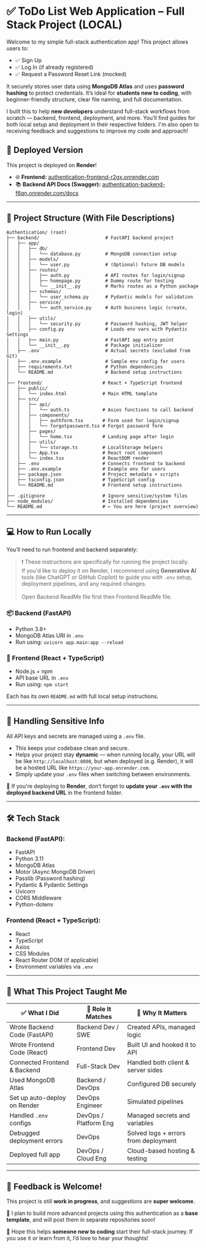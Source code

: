 # ✅ ToDo List Web Application – Full Stack Project (LOCAL)

Welcome to my simple full-stack authentication app! This project allows users to:
- ✅ Sign Up
- ✅ Log In (if already registered)
- ✅ Request a Password Reset Link (mocked)

It securely stores user data using **MongoDB Atlas** and uses **password hashing** to protect credentials. It’s ideal for **students new to coding**, with beginner-friendly structure, clear file naming, and full documentation.

I built this to help **new developers** understand full-stack workflows from scratch — backend, frontend, deployment, and more. You’ll find guides for both local setup and deployment in their respective folders. I'm also open to receiving feedback and suggestions to improve my code and approach!

## 🚀 Deployed Version

This project is deployed on **Render**!

- 🌐 **Frontend:** [authentication-frontend-r2gx.onrender.com](https://authentication-frontend-r2gx.onrender.com)
- 📚 **Backend API Docs (Swagger):** [authentication-backend-f6qn.onrender.com/docs](https://authentication-backend-f6qn.onrender.com/docs)
  
---

## 📁 Project Structure (With File Descriptions)
```
Authentication/ (root)
├── backend/                        # FastAPI backend project
│   ├── app/
│   │   ├── db/
│   │   │   └── database.py         # MongoDB connection setup
│   │   ├── models/
│   │   │   └── user.py             # (Optional) future DB models
│   │   ├── routes/
│   │   │   ├── auth.py             # API routes for login/signup
│   │   │   ├── homepage.py         # Dummy route for testing
│   │   │   └── __init__.py         # Marks routes as a Python package
│   │   ├── schemas/
│   │   │   └── user_schema.py      # Pydantic models for validation
│   │   ├── service/
│   │   │   └── auth_service.py     # Auth business logic (create, login)
│   │   ├── utils/
│   │   │   └── security.py         # Password hashing, JWT helper
│   │   ├── config.py               # Loads env vars with Pydantic Settings
│   │   ├── main.py                 # FastAPI app entry point
│   │   └── __init__.py             # Package initializer
│   ├── .env                        # Actual secrets (excluded from Git)
│   ├── .env.example                # Sample env config for users
│   ├── requirements.txt            # Python dependencies
│   └── README.md                   # Backend setup instructions
│
├── frontend/                      # React + TypeScript frontend
│   ├── public/
│   │   └── index.html             # Main HTML template
│   ├── src/
│   │   ├── api/
│   │   │   └── auth.ts            # Axios functions to call backend
│   │   ├── components/
│   │   │   ├── authform.tsx       # Form used for login/signup
│   │   │   └── forgotpassword.tsx # Forgot password form
│   │   ├── pages/
│   │   │   └── home.tsx           # Landing page after login
│   │   ├── utils/
│   │   │   └── storage.ts         # LocalStorage helpers
│   │   ├── App.tsx                # React root component
│   │   └── index.tsx              # ReactDOM render
│   ├── .env                       # Connects frontend to backend
│   ├── .env.example               # Example env for users
│   ├── package.json               # Project metadata + scripts
│   ├── tsconfig.json              # TypeScript config
│   └── README.md                  # Frontend setup instructions
│
├── .gitignore                     # Ignore sensitive/system files
├── node_modules/                  # Installed dependencies
└── README.md                      # ← You are here (project overview)
```

---

## 💻 How to Run Locally
You’ll need to run frontend and backend separately:

> ❗ These instructions are specifically for running the project locally.  
> If you'd like to deploy it on Render, I recommend using **Generative AI** tools (like ChatGPT or GitHub Copilot) to guide you with `.env` setup, deployment pipelines, and any required changes.
<br><br>Open Backend ReadMe file first then Frontend ReadMe file. 

### 📦 Backend (FastAPI)
- Python 3.8+
- MongoDB Atlas URI in `.env`
- Run using: `uvicorn app.main:app --reload`

### 🎼 Frontend (React + TypeScript)
- Node.js + npm
- API base URL in `.env`
- Run using: `npm start`

Each has its own `README.md` with full local setup instructions.

---

## 🔐 Handling Sensitive Info
All API keys and secrets are managed using a `.env` file.

- This keeps your codebase clean and secure.
- Helps your project stay **dynamic** — when running locally, your URL will be like `http://localhost:8000`, but when deployed (e.g. Render), it will be a hosted URL like `https://your-app.onrender.com`.
- Simply update your `.env` files when switching between environments.

🚨 If you're deploying to **Render**, don’t forget to **update your `.env` with the deployed backend URL** in the frontend folder.

---

## 🛠 Tech Stack

### Backend (FastAPI):
- FastAPI
- Python 3.11
- MongoDB Atlas
- Motor (Async MongoDB Driver)
- Passlib (Password hashing)
- Pydantic & Pydantic Settings
- Uvicorn
- CORS Middleware
- Python-dotenv

### Frontend (React + TypeScript):
- React
- TypeScript
- Axios
- CSS Modules
- React Router DOM (if applicable)
- Environment variables via `.env`

---

## 💼 What This Project Taught Me

| ✅ What I Did                          | 🌟 Role It Matches       | 💬 Why It Matters                        |
|------------------------------------------|------------------------|-----------------------------------------------|
| Wrote Backend Code (FastAPI)             | Backend Dev / SWE      | Created APIs, managed logic                   |
| Wrote Frontend Code (React)              | Frontend Dev           | Built UI and hooked it to API                |
| Connected Frontend & Backend             | Full-Stack Dev         | Handled both client & server sides           |
| Used MongoDB Atlas                       | Backend / DevOps       | Configured DB securely                       |
| Set up auto-deploy on Render             | DevOps Engineer        | Simulated pipelines                          |
| Handled `.env` configs                   | DevOps / Platform Eng  | Managed secrets and variables                |
| Debugged deployment errors               | DevOps                 | Solved logs + errors from deployment         |
| Deployed full app                        | DevOps / Cloud Eng     | Cloud-based hosting & testing                |

---

## 📣 Feedback is Welcome!
This project is still **work in progress**, and suggestions are **super welcome**.

🔄 I plan to build more advanced projects using this authentication as a **base template**, and will post them in separate repositories soon!

🙏 Hope this helps **someone new to coding** start their full-stack journey. If you use it or learn from it, I’d love to hear your thoughts!

